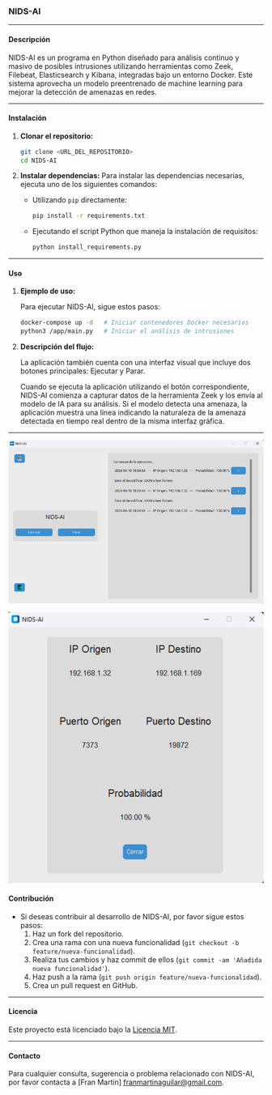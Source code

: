 ### NIDS-AI

---

#### Descripción
NIDS-AI es un programa en Python diseñado para análisis continuo y masivo de posibles intrusiones utilizando herramientas como Zeek, Filebeat, Elasticsearch y Kibana, integradas bajo un entorno Docker. Este sistema aprovecha un modelo preentrenado de machine learning para mejorar la detección de amenazas en redes.

---

#### Instalación

1. **Clonar el repositorio:**
   ```bash
   git clone <URL_DEL_REPOSITORIO>
   cd NIDS-AI
   ```

2. **Instalar dependencias:**
   Para instalar las dependencias necesarias, ejecuta uno de los siguientes comandos:
   - Utilizando `pip` directamente:
     ```bash
     pip install -r requirements.txt
     ```
   - Ejecutando el script Python que maneja la instalación de requisitos:
     ```bash
     python install_requirements.py
     ```

---

#### Uso

1. **Ejemplo de uso:**

   Para ejecutar NIDS-AI, sigue estos pasos:
   ```bash
   docker-compose up -d   # Iniciar contenedores Docker necesarios
   python3 /app/main.py   # Iniciar el análisis de intrusiones
   ```

2. **Descripción del flujo:**

   La aplicación también cuenta con una interfaz visual que incluye dos botones principales: Ejecutar y Parar.
   
   Cuando se ejecuta la aplicación utilizando el botón correspondiente, NIDS-AI comienza a capturar datos de la herramienta Zeek y los envía al modelo de IA para su análisis. Si el modelo detecta una amenaza, la aplicación muestra una línea indicando la naturaleza de la amenaza detectada en tiempo real dentro de la misma interfaz gráfica.

---

![Main](app/main.png)

<p align="center">
  <img src="app/secondary.png" alt="Secondary">
</p>

#### Contribución

- Si deseas contribuir al desarrollo de NIDS-AI, por favor sigue estos pasos:
  1. Haz un fork del repositorio.
  2. Crea una rama con una nueva funcionalidad (`git checkout -b feature/nueva-funcionalidad`).
  3. Realiza tus cambios y haz commit de ellos (`git commit -am 'Añadida nueva funcionalidad'`).
  4. Haz push a la rama (`git push origin feature/nueva-funcionalidad`).
  5. Crea un pull request en GitHub.

---

#### Licencia

Este proyecto está licenciado bajo la [Licencia MIT](LICENSE).

---

#### Contacto

Para cualquier consulta, sugerencia o problema relacionado con NIDS-AI, por favor contacta a [Fran Martin] <franmartinaguilar@gmail.com>.
